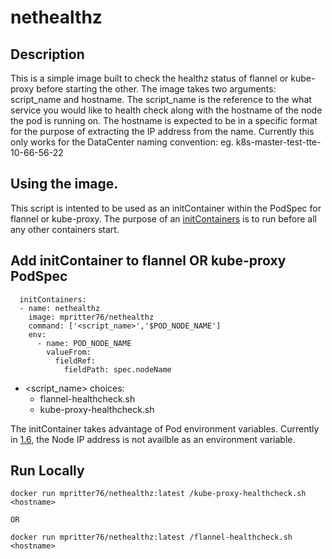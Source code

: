 # nethealthz

## Description
This is a simple image built to check the healthz status of flannel or kube-proxy before starting the other. The image takes two arguments: script_name and hostname. The script_name is the reference to the what service you would like to health check along with the hostname of the node the pod is running on. The hostname is expected to be in a specific format for the purpose of extracting the IP address from the name.  Currently this only works for the DataCenter naming convention: eg. k8s-master-test-tte-10-66-56-22

## Using the image.
This script is intented to be used as an initContainer within the PodSpec for flannel or kube-proxy. The purpose of an [initContainers](https://kubernetes.io/docs/concepts/workloads/pods/init-containers/) is to run before all any other containers start.


## Add initContainer to flannel OR kube-proxy PodSpec

```
  initContainers:
  - name: nethealthz
    image: mpritter76/nethealthz
    command: ['<script_name>','$POD_NODE_NAME']
    env:
      - name: POD_NODE_NAME
        valueFrom:
          fieldRef:
            fieldPath: spec.nodeName
```
* <script_name> choices:
  * flannel-healthcheck.sh
  * kube-proxy-healthcheck.sh


The initContainer takes advantage of Pod environment variables. Currently in [1.6](https://v1-6.docs.kubernetes.io/docs/tasks/inject-data-application/downward-api-volume-expose-pod-information/#the-downward-api), the Node IP address is not availble as an environment variable.

## Run Locally
```
docker run mpritter76/nethealthz:latest /kube-proxy-healthcheck.sh <hostname>

OR

docker run mpritter76/nethealthz:latest /flannel-healthcheck.sh <hostname>
```
